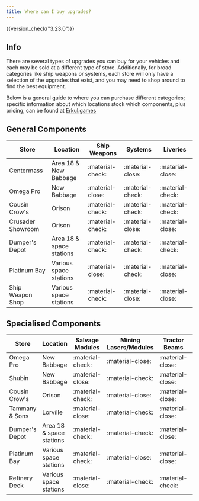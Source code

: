 ```yaml
---
title: Where can I buy upgrades?
---
```


{{version_check("3.23.0")}}

## Info

There are several types of upgrades you can buy for your vehicles and each may
be sold at a different type of store. Additionally, for broad categories like
ship weapons or systems, each store will only have a selection of the upgrades
that exist, and you may need to shop around to find the best equipment.

Below is a general guide to where you can purchase different categories;
specific information about which locations stock which components, plus pricing,
can be found at [Erkul.games](https://erkul.games)

## General Components

| Store             | Location                 | Ship Weapons     | Systems          | Liveries         |
|-------------------|--------------------------|------------------|------------------|------------------|
| Centermass        | Area 18 & New Babbage    | :material-check: | :material-close: | :material-close: |
| Omega Pro         | New Babbage              | :material-close: | :material-check: | :material-check: |
| Cousin Crow's     | Orison                   | :material-check: | :material-check: | :material-check: |
| Crusader Showroom | Orison                   | :material-check: | :material-close: | :material-close: |
| Dumper's Depot    | Area 18 & space stations | :material-check: | :material-check: | :material-check: |
| Platinum Bay      | Various space stations   | :material-close: | :material-check: | :material-close: |
| Ship Weapon Shop  | Various space stations   | :material-check: | :material-close: | :material-close: |

## Specialised Components

| Store             | Location                 | Salvage Modules  | Mining Lasers/Modules | Tractor Beams    | Refueling Modules |
|-------------------|--------------------------|------------------|-----------------------|------------------|-------------------|
| Omega Pro         | New Babbage              | :material-check: | :material-close:      | :material-close: | :material-close:  |
| Shubin            | New Babbage              | :material-close: | :material-check:      | :material-close: | :material-check:  |
| Cousin Crow's     | Orison                   | :material-check: | :material-close:      | :material-close: | :material-close:  |
| Tammany & Sons    | Lorville                 | :material-close: | :material-check:      | :material-close: | :material-close:  |
| Dumper's Depot    | Area 18 & space stations | :material-check: | :material-check:      | :material-close: | :material-close:  |
| Platinum Bay      | Various space stations   | :material-check: | :material-close:      | :material-close: | :material-check:  |
| Refinery Deck     | Various space stations   | :material-close: | :material-check:      | :material-check: | :material-check:  |
